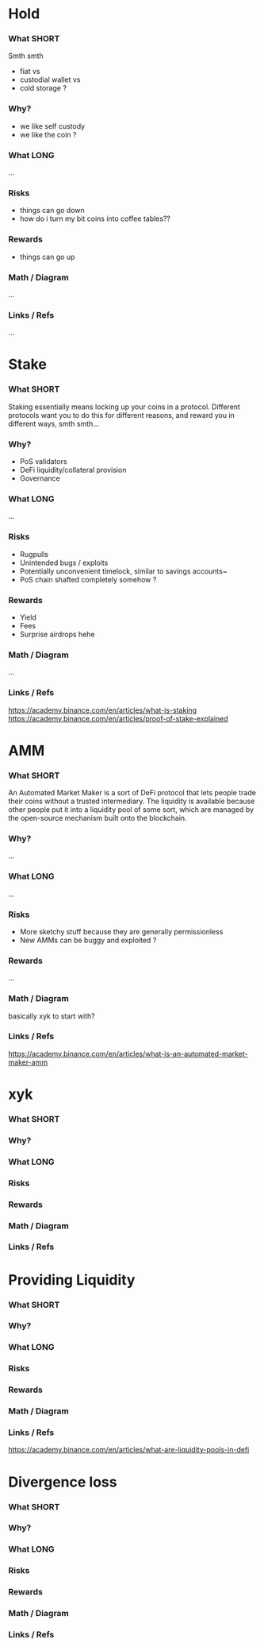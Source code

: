 # Hold
### What SHORT
Smth smth 
 - fiat vs
 - custodial wallet vs
 - cold storage
 ?

### Why?
 - we like self custody
 - we like the coin
 ?

### What LONG
...

### Risks
 - things can go down
 - how do i turn my bit coins into coffee tables??

### Rewards
 - things can go up
  
### Math / Diagram
...

### Links / Refs
...

# Stake
### What SHORT
Staking essentially means locking up your coins in a protocol. Different protocols want you to do this for different reasons, and reward you in different ways, smth smth...

### Why?
 - PoS validators
 - DeFi liquidity/collateral provision
 - Governance

### What LONG
...

### Risks
 - Rugpulls
 - Unintended bugs / exploits
 - Potentially unconvenient timelock, similar to savings accounts~
 - PoS chain shafted completely somehow
 ?
 
### Rewards
 - Yield
 - Fees
 - Surprise airdrops hehe

### Math / Diagram
...

### Links / Refs
https://academy.binance.com/en/articles/what-is-staking
https://academy.binance.com/en/articles/proof-of-stake-explained


# AMM
### What SHORT
An Automated Market Maker is a sort of DeFi protocol that lets people trade their coins without a trusted intermediary. The liquidity is available because other people put it into a liquidity pool of some sort, which are managed by the open-source mechanism built onto the blockchain.

### Why?
...

### What LONG
...

### Risks
 - More sketchy stuff because they are generally permissionless
 - New AMMs can be buggy and exploited
 ?
 
### Rewards
...

### Math / Diagram
basically xyk to start with?

### Links / Refs
https://academy.binance.com/en/articles/what-is-an-automated-market-maker-amm

# xyk
### What SHORT

### Why?

### What LONG

### Risks

### Rewards

### Math / Diagram

### Links / Refs

# Providing Liquidity
### What SHORT

### Why?

### What LONG

### Risks

### Rewards

### Math / Diagram

### Links / Refs
https://academy.binance.com/en/articles/what-are-liquidity-pools-in-defi

# Divergence loss
### What SHORT

### Why?

### What LONG

### Risks

### Rewards

### Math / Diagram

### Links / Refs
